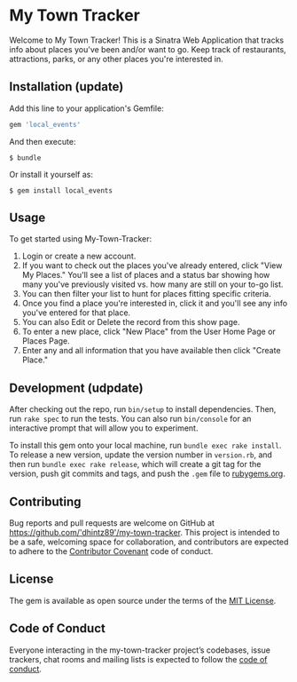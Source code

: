 # My Town Tracker

Welcome to My Town Tracker! This is a Sinatra Web Application that tracks info about places you've been and/or want to go. Keep track of restaurants, attractions, parks, or any other places you're interested in.  


## Installation (update)

Add this line to your application's Gemfile:

```ruby
gem 'local_events'
```

And then execute:

    $ bundle

Or install it yourself as:

    $ gem install local_events

## Usage

To get started using My-Town-Tracker: 
 1. Login or create a new account.
 2. If you want to check out the places you've already entered, click "View My Places." You'll see a list of places and a status bar showing how many you've previously visited vs. how many are still on your to-go list.
 3. You can then filter your list to hunt for places fitting specific criteria.
 4. Once you find a place you're interested in, click it and you'll see any info you've entered for that place.
 5. You can also Edit or Delete the record from this show page.
 6. To enter a new place, click "New Place" from the User Home Page or Places Page.
 7. Enter any and all information that you have available then click "Create Place."  

## Development (udpdate)

After checking out the repo, run `bin/setup` to install dependencies. Then, run `rake spec` to run the tests. You can also run `bin/console` for an interactive prompt that will allow you to experiment.

To install this gem onto your local machine, run `bundle exec rake install`. To release a new version, update the version number in `version.rb`, and then run `bundle exec rake release`, which will create a git tag for the version, push git commits and tags, and push the `.gem` file to [rubygems.org](https://rubygems.org).

## Contributing

Bug reports and pull requests are welcome on GitHub at https://github.com/'dhintz89'/my-town-tracker. This project is intended to be a safe, welcoming space for collaboration, and contributors are expected to adhere to the [Contributor Covenant](http://contributor-covenant.org) code of conduct.

## License

The gem is available as open source under the terms of the [MIT License](https://opensource.org/licenses/MIT).

## Code of Conduct

Everyone interacting in the my-town-tracker project’s codebases, issue trackers, chat rooms and mailing lists is expected to follow the [code of conduct](https://github.com/'dhintz89'/local_events/blob/master/CODE_OF_CONDUCT.md).